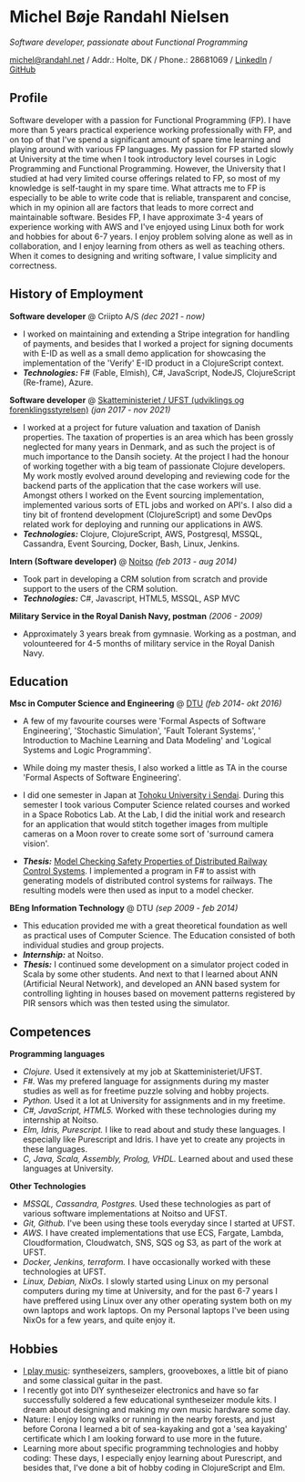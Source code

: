 # Michel Bøje Randahl Nielsen

_Software developer, passionate about Functional Programming_

michel@randahl.net / Addr.: Holte, DK / Phone.: 28681069 / [LinkedIn](www.linkedin.com/in/michel-randahl) / [GitHub](https://github.com/michelrandahl)

## Profile
Software developer with a passion for Functional Programming (FP). I have more than 5 years practical experience working professionally with FP, and on top of that I've spend a significant amount of spare time learning and playing around with various FP languages. My passion for FP started slowly at University at the time when I took introductory level courses in Logic Programming and Functional Programming. However, the University that I studied at had very limited course offerings related to FP, so most of my knowledge is self-taught in my spare time. What attracts me to FP is especially to be able to write code that is reliable, transparent and concise, which in my opinion all are factors that leads to more correct and maintainable software.
Besides FP, I have approximate 3-4 years of experience working with AWS and I've enjoyed using Linux both for work and hobbies for about 6-7 years.
I enjoy problem solving alone as well as in collaboration, and I enjoy learning from others as well as teaching others.
When it comes to designing and writing software, I value simplicity and correctness.

## History of Employment
**Software developer** @ Criipto A/S _(dec 2021 - now)_
- I worked on maintaining and extending a Stripe integration for handling of payments, and besides that I worked a project for signing documents with E-ID as well as a small demo application for showcasing the implementation of the 'Verify' E-ID product in a ClojureScript context.
- **_Technologies:_** F# (Fable, Elmish), C#, JavaScript, NodeJS, ClojureScript (Re-frame), Azure.

**Software developer** @ [Skatteministeriet / UFST (udviklings og forenklingsstyrelsen)](https://www.ufst.dk/) _(jan 2017 - nov 2021)_
- I worked at a project for future valuation and taxation of Danish properties. The taxation of properties is an area which has been grossly neglected for many years in Denmark, and as such the project is of much importance to the Dansih society. At the project I had the honour of working together with a big team of passionate Clojure developers. My work mostly evolved around developing and reviewing code for the backend parts of the application that the case workers will use. Amongst others I worked on the Event sourcing implementation, implemented various sorts of ETL jobs and worked on API's. I also did a tiny bit of frontend development (ClojureScript) and some DevOps related work for deploying and running our applications in AWS.
- **_Technologies:_** Clojure, ClojureScript, AWS, Postgresql, MSSQL, Cassandra, Event Sourcing, Docker, Bash, Linux, Jenkins.

**Intern (Software developer)** @ [Noitso](https://www.noitso.dk/) _(feb 2013 - aug 2014)_
- Took part in developing a CRM solution from scratch and provide support to the users of the CRM solution.
- **_Technologies:_** C#, Javascript, HTML5, MSSQL, ASP MVC

**Military Service in the Royal Danish Navy, postman** _(2006 - 2009)_
- Approximately 3 years break from gymnasie. Working as a postman, and volounteered for 4-5 months of military service in the Royal Danish Navy.

## Education

**Msc in Computer Science and Engineering** @ [DTU](https://www.dtu.dk/english/education/msc/programmes/computer_science_and_engineering) _(feb 2014- okt 2016)_
- A few of my favourite courses were 'Formal Aspects of Software Engineering', 'Stochastic Simulation', 'Fault Tolerant Systems', '
Introduction to Machine Learning and Data Modeling' and 'Logical Systems and Logic Programming'.
- While doing my master thesis, I also worked a little as TA in the course 'Formal Aspects of Software Engineering'.
- I did one semester in Japan at [Tohoku University i Sendai](https://www.eng.tohoku.ac.jp/english/). During this semester I took various Computer Science related courses and worked in a Space Robotics Lab. At the Lab, I did the initial work and research for an application that would stitch together images from multiple cameras on a Moon rover to create some sort of 'surround camera vision'.

- **_Thesis:_** [Model Checking Safety Properties of Distributed Railway Control Systems](http://www2.imm.dtu.dk/pubdb/edoc/imm6955.pdf). I implemented a program in F# to assist with generating models of distributed control systems for railways. The resulting models were then used as input to a model checker.

**BEng Information Technology** @ DTU _(sep 2009 - feb 2014)_
- This education provided me with a great theoretical foundation as well as practical uses of Computer Science. The Education consisted of both individual studies and group projects.
- **_Internship:_** at Noitso.
- **_Thesis:_** I continued some development on a simulator project coded in Scala by some other students. And next to that I learned about ANN (Artificial Neural Network), and developed an ANN based system for controlling lighting in houses based on movement patterns registered by PIR sensors which was then tested using the simulator.

## Competences
**Programming languages**
- *Clojure.* Used it extensively at my job at Skatteministeriet/UFST.
- *F#.* Was my prefered language for assignments during my master studies as well as for freetime puzzle solving and hobby projects.
- *Python.* Used it a lot at University for assignments and in my freetime.
- *C#, JavaScript, HTML5.* Worked with these technologies during my internship at Noitso.
- *Elm, Idris, Purescript.* I like to read about and study these languages. I especially like Purescript and Idris. I have yet to create any projects in these languages.
- *C, Java, Scala, Assembly, Prolog, VHDL.* Learned about and used these languages at University.

**Other Technologies**
- *MSSQL, Cassandra, Postgres.* Used these technologies as part of various software implementations at Noitso and UFST.
- *Git, Github.* I've been using these tools everyday since I started at UFST.
- *AWS.* I have created implementations that use ECS, Fargate, Lambda, Cloudformation, Cloudwatch, SNS, SQS og S3, as part of the work at UFST.
- *Docker, Jenkins, terraform.* I have occasionally worked with these technologies at UFST.
- *Linux, Debian, NixOs.* I slowly started using Linux on my personal computers during my time at University, and for the past 6-7 years I have preffered using Linux over any other operating system both on my own laptops and work laptops. On my Personal laptops I've been using NixOs for a few years, and quite enjoy it.

## Hobbies
- [I play music](https://soundcloud.com/michel-nielsen-478124668): syntheseizers, samplers, grooveboxes, a little bit of piano and some classical guitar in the past.
- I recently got into DIY syntheseizer electronics and have so far successfully soldered a few educational syntheseizer module kits. I dream about designing and making my own music hardware some day.
- Nature: I enjoy long walks or running in the nearby forests, and just before Corona I learned a bit of sea-kayaking and got a 'sea kayaking' certificate which I am looking forward to use more in the future.
- Learning more about specific programming technologies and hobby coding: These days, I especially enjoy learning about Purescript, and besides that, I've done a bit of hobby coding in ClojureScript and Elm.

